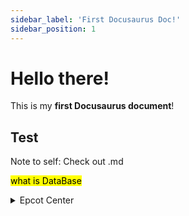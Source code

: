 ```yaml
---
sidebar_label: 'First Docusaurus Doc!'
sidebar_position: 1
---
```


# Hello there!

This is my **first Docusaurus document**!

## Test 

Note to self: Check out .md

<mark>what is DataBase</mark>

<details>
  <summary>Epcot Center</summary>
  <p>Epcot is a theme park at Walt Disney World Resort featuring exciting attractions, international pavilions, award-winning fireworks and seasonal special events.</p>
</details>


